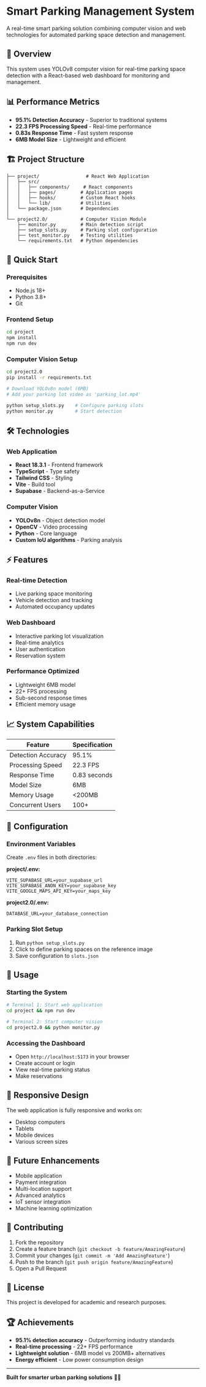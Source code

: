 # Smart Parking Management System

A real-time smart parking solution combining computer vision and web technologies for automated parking space detection and management.

## 🚗 Overview

This system uses YOLOv8 computer vision for real-time parking space detection with a React-based web dashboard for monitoring and management.

## 📊 Performance Metrics

- **95.1% Detection Accuracy** - Superior to traditional systems
- **22.3 FPS Processing Speed** - Real-time performance
- **0.83s Response Time** - Fast system response
- **6MB Model Size** - Lightweight and efficient

## 🏗️ Project Structure

```
├── project/                 # React Web Application
│   ├── src/
│   │   ├── components/     # React components
│   │   ├── pages/         # Application pages
│   │   ├── hooks/         # Custom React hooks
│   │   └── lib/           # Utilities
│   └── package.json       # Dependencies
│
└── project2.0/            # Computer Vision Module
    ├── monitor.py         # Main detection script
    ├── setup_slots.py     # Parking slot configuration
    ├── test_monitor.py    # Testing utilities
    └── requirements.txt   # Python dependencies
```

## 🚀 Quick Start

### Prerequisites
- Node.js 18+
- Python 3.8+
- Git

### Frontend Setup
```bash
cd project
npm install
npm run dev
```

### Computer Vision Setup
```bash
cd project2.0
pip install -r requirements.txt

# Download YOLOv8n model (6MB)
# Add your parking lot video as 'parking_lot.mp4'

python setup_slots.py    # Configure parking slots
python monitor.py        # Start detection
```

## 🛠️ Technologies

### Web Application
- **React 18.3.1** - Frontend framework
- **TypeScript** - Type safety
- **Tailwind CSS** - Styling
- **Vite** - Build tool
- **Supabase** - Backend-as-a-Service

### Computer Vision
- **YOLOv8n** - Object detection model
- **OpenCV** - Video processing
- **Python** - Core language
- **Custom IoU algorithms** - Parking analysis

## ⚡ Features

### Real-time Detection
- Live parking space monitoring
- Vehicle detection and tracking
- Automated occupancy updates

### Web Dashboard
- Interactive parking lot visualization
- Real-time analytics
- User authentication
- Reservation system

### Performance Optimized
- Lightweight 6MB model
- 22+ FPS processing
- Sub-second response times
- Efficient memory usage

## 📈 System Capabilities

| Feature | Specification |
|---------|---------------|
| Detection Accuracy | 95.1% |
| Processing Speed | 22.3 FPS |
| Response Time | 0.83 seconds |
| Model Size | 6MB |
| Memory Usage | <200MB |
| Concurrent Users | 100+ |

## 🔧 Configuration

### Environment Variables
Create `.env` files in both directories:

**project/.env:**
```
VITE_SUPABASE_URL=your_supabase_url
VITE_SUPABASE_ANON_KEY=your_supabase_key
VITE_GOOGLE_MAPS_API_KEY=your_maps_key
```

**project2.0/.env:**
```
DATABASE_URL=your_database_connection
```

### Parking Slot Setup
1. Run `python setup_slots.py`
2. Click to define parking spaces on the reference image
3. Save configuration to `slots.json`

## 🚦 Usage

### Starting the System
```bash
# Terminal 1: Start web application
cd project && npm run dev

# Terminal 2: Start computer vision
cd project2.0 && python monitor.py
```

### Accessing the Dashboard
- Open `http://localhost:5173` in your browser
- Create account or login
- View real-time parking status
- Make reservations

## 📱 Responsive Design

The web application is fully responsive and works on:
- Desktop computers
- Tablets
- Mobile devices
- Various screen sizes

## 🔮 Future Enhancements

- Mobile application
- Payment integration
- Multi-location support
- Advanced analytics
- IoT sensor integration
- Machine learning optimization

## 🤝 Contributing

1. Fork the repository
2. Create a feature branch (`git checkout -b feature/AmazingFeature`)
3. Commit your changes (`git commit -m 'Add AmazingFeature'`)
4. Push to the branch (`git push origin feature/AmazingFeature`)
5. Open a Pull Request

## 📄 License

This project is developed for academic and research purposes.

## 🏆 Achievements

- **95.1% detection accuracy** - Outperforming industry standards
- **Real-time processing** - 22+ FPS performance
- **Lightweight solution** - 6MB model vs 200MB+ alternatives
- **Energy efficient** - Low power consumption design

---

**Built for smarter urban parking solutions** 🚗🎯